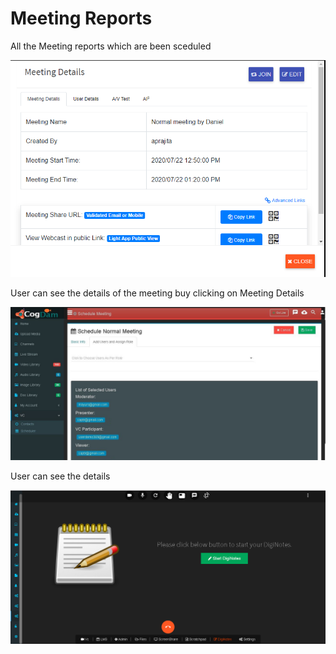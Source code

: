 # Meeting Reports

All the Meeting reports which are been sceduled

![](../.gitbook/assets/image%20%28287%29.png)

User can see the details of the meeting buy clicking on Meeting Details

![](../.gitbook/assets/image%20%2871%29.png)

User can see the details

![](../.gitbook/assets/image%20%2868%29.png)

